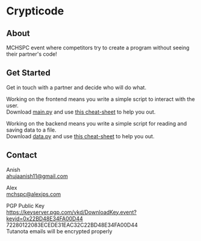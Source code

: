 # Crypticode

## About
MCHSPC event where competitors try to create a program without seeing their partner's code!

## Get Started
Get in touch with a partner and decide who will do what.

Working on the frontend means you write a simple script to interact with the user.  
Download [main.py](main.py) and use [this cheat-sheet](main-cheat.md) to help you out.

Working on the backend means you write a simple script for reading and saving data to a file.  
Download [data.py](data.py) and use [this cheat-sheet](data-cheat.md) to help you out.

## Contact
Anish  
ahujaanish11@gmail.com

Alex  
mchspc@alexjps.com

PGP Public Key  
https://keyserver.pgp.com/vkd/DownloadKey.event?keyid=0x22BD48E34FA00D44  
72280122083ECEDE31EAC32C22BD48E34FA00D44  
Tutanota emails will be encrypted properly